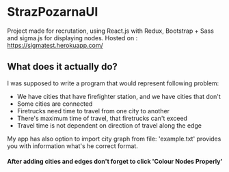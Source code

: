 # StrazPozarnaUI
Project made for recrutation, using React.js with Redux, Bootstrap + Sass and sigma.js for displaying nodes.
Hosted on : https://sigmatest.herokuapp.com/

## What does it actually do?
I was supposed to write a program that would represent following problem:
- We have cities that have firefighter station, and we have cities that don't
- Some cities are connected
- Firetrucks need time to travel from one city to another
- There's maximum time of travel, that firetrucks can't exceed
- Travel time is not dependent on direction of travel along the edge

My app has also option to import city graph from file: 'example.txt' provides you with information what's he correct format.

#### After adding cities and edges don't forget to click 'Colour Nodes Properly'